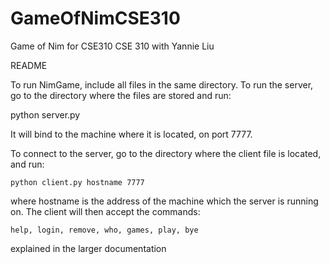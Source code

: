 GameOfNimCSE310
===============

Game of Nim for CSE310 CSE 310 with Yannie Liu


README

To run NimGame, include all files in the same directory. To run the server, go to the directory where the files are stored and run:

python server.py

It will bind to the machine where it is located, on port 7777.

To connect to the server, go to the directory where the client file is located, and run:

	python client.py hostname 7777

where hostname is the address of the machine which the server is running on. The client will then accept the commands:

	help, login, remove, who, games, play, bye

explained in the larger documentation
